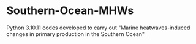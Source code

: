 # Southern-Ocean-MHWs
Python 3.10.11 codes developed to carry out "Marine heatwaves-induced changes in primary production in the Southern Ocean"
